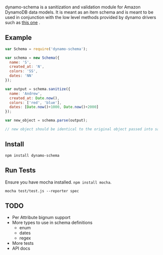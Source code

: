 dynamo-schema is a sanitization and validation module for Amazon DynamoDB data models. It is meant as an item schema and is meant to be used in conjunction with the low level methods provided by dynamo drivers such as [this one](https://github.com/jed/dynamo) . 

## Example

```javascript
var Schema = require('dynamo-schema');

var schema = new Schema({
  name: 'S',
  created_at: 'N',
  colors: 'SS',
  dates: 'NN'
});

var output = schema.sanitize({
  name: 'Andrew',
  created_at: Date.now(),
  colors: ['red', 'blue'],
  dates: [Date.now()+1000, Date.now()+2000]
});

var new_object = schema.parse(output);

// new object should be identical to the original object passed into sanitize
```

## Install

    npm install dynamo-schema
    
## Run Tests
Ensure you have mocha installed. ```npm install mocha```.

    mocha test/test.js --reporter spec

## TODO

  * Per Attribute bignum support
  * More types to use in schema definitions
    * enum
    * dates
    * regex
  * More tests
  * API docs
